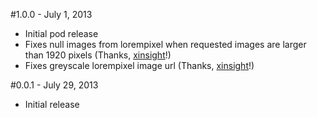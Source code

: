 #1.0.0 - July 1, 2013
- Initial pod release
- Fixes null images from lorempixel when requested images are larger than 1920 pixels (Thanks, [xinsight](https://github.com/xinsight)!)
- Fixes greyscale lorempixel image url (Thanks, [xinsight](https://github.com/xinsight)!)

#0.0.1 - July 29, 2013
- Initial release

